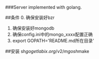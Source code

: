###Server implemented with golang.

##条件
0. 确保安装好bzr
1. 确保安装好mongodb
2. 确保config.ini中的mongo_xxxx配置正确
3. export GOPATH='README.md所在目录'

##安装
sh$go get labix.org/v2/mgo     
sh$make

